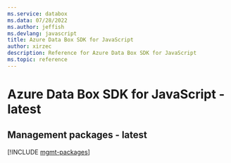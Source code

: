 ```yaml
---
ms.service: databox
ms.data: 07/28/2022
ms.author: jeffish
ms.devlang: javascript
title: Azure Data Box SDK for JavaScript
author: xirzec
description: Reference for Azure Data Box SDK for JavaScript
ms.topic: reference
---
```

# Azure Data Box SDK for JavaScript - latest

## Management packages - latest
[!INCLUDE [mgmt-packages](data-box-mgmt-index.md)]